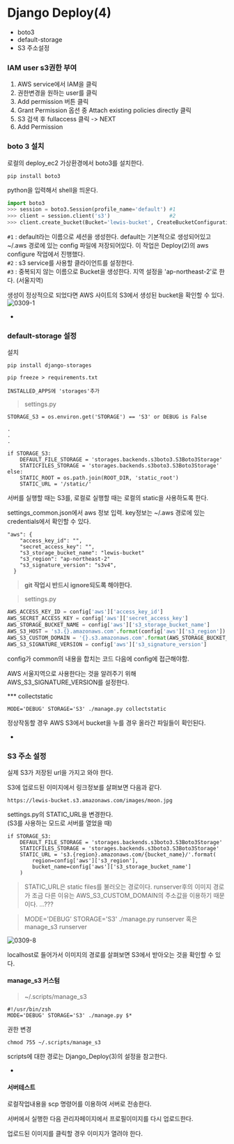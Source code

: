# Django Deploy(4)

- boto3
- default-storage
- S3 주소설정

### IAM user s3권한 부여

1. AWS service에서 IAM을 클릭 
2. 권한변경을 원하는 user를 클릭
3. Add permission 버튼 클릭
4. Grant Permission 옵션 중 Attach existing policies directly 클릭
5. S3 검색 후 fullaccess 클릭 -> NEXT
6. Add Permission

### boto 3 설치

로컬의 deploy_ec2 가상환경에서 boto3를 설치한다. 
```
pip install boto3
```

python을 입력해서 shell을 띄운다. 
```python
import boto3
>>> session = boto3.Session(profile_name='default')	#1
>>> client = session.client('s3')					#2
>>> client.create_bucket(Bucket='lewis-bucket', CreateBucketConfiguration={'LocationConstraint': 'ap-northeast-2'})			#3
```
`#1` : default라는 이름으로 세션을 생성한다. default는 기본적으로 생성되어있고 ~/.aws 경로에 있는 config 파일에 저장되어있다. 이 작업은 Deploy(2)의 aws configure 작업에서 진행했다.   
`#2` : s3 service를 사용할 클라이언트를 설정한다.  
`#3` : 중복되지 않는 이름으로 Bucket을 생성한다. 지역 설정을 'ap-northeast-2'로 한다. (서울지역)

생성이 정상적으로 되었다면 AWS 사이트의 S3에서 생성된 bucket을 확인할 수 있다. 
![0309-1](https://s10.postimg.org/hl25bdmqx/0309_1.png)

-

### default-storage 설정

설치

```
pip install django-storages

pip freeze > requirements.txt

INSTALLED_APPS에 'storages'추가
```

>settings.py
```
STORAGE_S3 = os.environ.get('STORAGE') == 'S3' or DEBUG is False

.
.
.

if STORAGE_S3:
    DEFAULT_FILE_STORAGE = 'storages.backends.s3boto3.S3Boto3Storage'
    STATICFILES_STORAGE = 'storages.backends.s3boto3.S3Boto3Storage'
else:
    STATIC_ROOT = os.path.join(ROOT_DIR, 'static_root')
    STATIC_URL = '/static/'
```
서버를 실행할 때는 S3를, 로컬로 실행할 때는 로컬의 static을 사용하도록 한다.

settings_common.json에서 aws 정보 입력. key정보는 ~/.aws 경로에 있는 credentials에서 확인할 수 있다.

```
"aws": {
    "access_key_id": "",
    "secret_access_key": "",
    "s3_storage_bucket_name": "lewis-bucket"
    "s3_region": "ap-northeast-2"
    "s3_signature_version": "s3v4",
  }
```
> **git 작업시 반드시 ignore되도록 해야한다.**

>settings.py

```python 
AWS_ACCESS_KEY_ID = config['aws']['access_key_id']
AWS_SECRET_ACCESS_KEY = config['aws']['secret_access_key']
AWS_STORAGE_BUCKET_NAME = config['aws']['s3_storage_bucket_name']
AWS_S3_HOST = 's3.{}.amazonaws.com'.format(config['aws']['s3_region'])
AWS_S3_CUSTOM_DOMAIN = '{}.s3.amazonaws.com'.format(AWS_STORAGE_BUCKET_NAME)
AWS_S3_SIGNATURE_VERSION = config['aws']['s3_signature_version']
```

config가 common의 내용을 합치는 코드 다음에 config에 접근해야함.

AWS 서울지역으로 사용한다는 것을 알려주기 위해 AWS_S3_SIGNATURE_VERSION를 설정한다. 

*** collectstatic

```
MODE='DEBUG' STORAGE='S3' ./manage.py collectstatic
```
정상작동할 경우 AWS S3에서 bucket을 누를 경우 올라간 파일들이 확인된다. 

-

### S3 주소 설정
실제 S3가 저장된 url을 가지고 와야 한다. 

S3에 업로드된 이미지에서 링크정보를 살펴보면 다음과 같다. 
```
https://lewis-bucket.s3.amazonaws.com/images/moon.jpg
```

settings.py의 STATIC_URL을 변경한다.   
(S3를 사용하는 모드로 서버를 열었을 때)
```
if STORAGE_S3:
    DEFAULT_FILE_STORAGE = 'storages.backends.s3boto3.S3Boto3Storage'
    STATICFILES_STORAGE = 'storages.backends.s3boto3.S3Boto3Storage'
    STATIC_URL = 's3.{region}.amazonaws.com/{bucket_name}/'.format(
        region=config['aws']['s3_region'],
        bucket_name=config['aws']['s3_storage_bucket_name']
    )
```

> STATIC_URL은 static files를 불러오는 경로이다. runserver후의 이미지 경로가 조금 다른 이유는 AWS_S3_CUSTOM_DOMAIN의 주소값을 이용하기 때문이다.  ...???


> MODE='DEBUG' STORAGE='S3' ./manage.py runserver 혹은 manage_s3 runserver

![0309-8](https://s24.postimg.org/txfj3j0w5/0309_8.png)

localhost로 들어가서 이미지의 경로를 살펴보면 S3에서 받아오는 것을 확인할 수 있다. 

#### manage_s3 커스텀
> ~/.scripts/manage_s3
```
#!/usr/bin/zsh
MODE='DEBUG' STORAGE='S3' ./manage.py $*
```

권한 변경
```
chmod 755 ~/.scripts/manage_s3
```

scripts에 대한 경로는 Django_Deploy(3)의 설정을 참고한다. 

-

#### 서버테스트

로컬작업내용을 scp 명령어를 이용하여 서버로 전송한다. 

서버에서 실행한 다음 관리자페이지에서 프로필이미지를 다시 업로드한다. 

업로드된 이미지를 클릭할 경우 이미지가 열려야 한다. 

